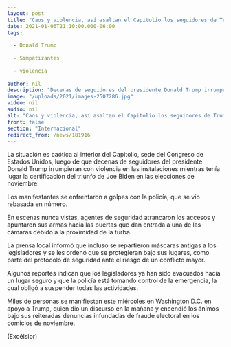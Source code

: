 ```yaml
---
layout: post
title: "Caos y violencia, así asaltan el Capitolio los seguidores de Trump"
date: 2021-01-06T21:10:00.000-06:00
tags:
  
  - Donald Trump
  
  - Simpatizantes
  
  - violencia
  
author: nil
description: "Decenas de seguidores del presidente Donald Trump irrumpen con violencia en el Capitolio, sede del Congreso de EU, mientras tenía lugar la certificación del triunfo de Joe Biden"
image: "/uploads/2021/images-2507286.jpg"
video: nil
audio: nil
alt: "Caos y violencia, así asaltan el Capitolio los seguidores de Trump"
front: false
section: "Internacional"
redirect_from: /news/181916
---
```


La situación es caótica al interior del Capitolio, sede del Congreso de Estados Unidos, luego de que decenas de seguidores del presidente Donald Trump irrumpieran con violencia en las instalaciones mientras tenía lugar la certificación del triunfo de Joe Biden en las elecciones de noviembre.

Los manifestantes se enfrentaron a golpes con la policía, que se vio rebasada en número.

En escenas nunca vistas, agentes de seguridad atrancaron los accesos y apuntaron sus armas hacia las puertas que dan entrada a una de las cámaras debido a la proximidad de la turba.

La prensa local informó que incluso se repartieron máscaras antigas a los legisladores y se les ordenó que se protegieran bajo sus lugares, como parte del protocolo de seguridad ante el riesgo de un conflicto mayor.

Algunos reportes indican que los legisladores ya han sido evacuados hacia un lugar seguro y que la policía está tomando control de la emergencia, la cual obligó a suspender todas las actividades.

Miles de personas se manifiestan este miércoles en Washington D.C. en apoyo a Trump, quien dio un discurso en la mañana y encendió los ánimos bajo sus reiteradas denuncias infundadas de fraude electoral en los comicios de noviembre.

(Excélsior)